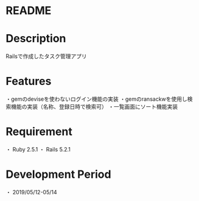 # README

# Description
Railsで作成したタスク管理アプリ

# Features
・gemのdeviseを使わないログイン機能の実装
・gemのransackwを使用し検索機能の実装（名称、登録日時で検索可）
・一覧画面にソート機能実装

# Requirement
・ Ruby 2.5.1
・ Rails 5.2.1

# Development Period
・ 2019/05/12-05/14
